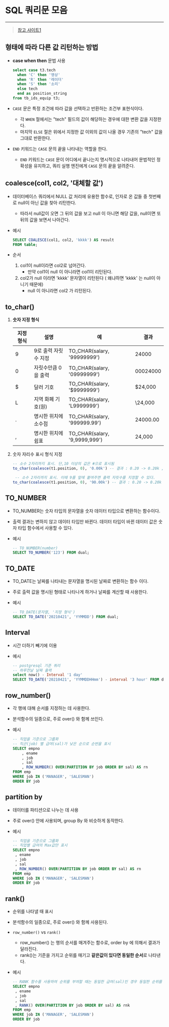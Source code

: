 # SQL 쿼리문 모음

---

> [참고 사이트1](https://sorrow16.tistory.com/155)

## 형태에 따라 다른 값 리턴하는 방법

- **case when then** 문법 사용

  ```sql
  select case t3.tech 
   	when 'C' then '영상'
   	when 'R' then '레이더'
   	when 'S' then '소리'
   	else tech 
   	end as position_string
  from tb_ids_equip t3;
  ```

-  `CASE` 문은 특정 조건에 따라 값을 선택하고 반환하는 조건부 표현식이다. 

   -  각 `WHEN` 절에서는 "tech" 필드의 값이 해당하는 경우에 대한 변환 값을 지정한다.
   -  마지막 `ELSE` 절은 위에서 지정한 값 이외의 값이 나올 경우 기존의 "tech" 값을 그대로 반환한다. 

- `END` 키워드는 `CASE` 문의 끝을 나타내는 역할을 한다. 

  - `END` 키워드는 `CASE` 문이 어디에서 끝나는지 명시적으로 나타내어 문법적인 정확성을 유지하고, 쿼리 실행 엔진에게 `CASE` 문의 끝을 알려준다. 

## coalesce(col1, col2, '대체할 값')

- 데이터베이스 쿼리에서 NULL 값 처리에 유용한 함수로, 인자로 온 값들 중 첫번째로 null이 아닌 값을 찾아 리턴한다. 

  - 따라서 null값이 오면 그 뒤의 값을 보고 null 이 아니면 해당 값을, null이면 또 뒤의 값을 보면서 나아간다. 

- 예시

  ```sql
  SELECT COALESCE(col1, col2, 'kkkk') AS result
  FROM table;
  ```

- 순서

  1. col1이 null이라면 col2로 넘어간다. 
     - 만약 col1이 null 이 아니라면 col1이 리턴된다. 
  2. col2가 null 이라면 'kkkk' 문자열이 리턴된다 ( 왜냐하면 'kkkk' 는 null이 아니기 때문에)
     - null 이 아니라면 col2 가 리턴된다. 

## to_char()

1. **숫자 지정 형식**

   | 지정 형식 | 설명                 | 예                            | 결과     |
   | --------- | -------------------- | ----------------------------- | -------- |
   | 9         | 9로 출력 자릿수 지정 | TO_CHAR(salary, '99999999')   | 24000    |
   | 0         | 자릿수만큼 0을 출력  | TO_CHAR(salary, '09999999')   | 00024000 |
   | $         | 달러 기호            | TO_CHAR(salary, '$9999999')   | $24,000  |
   | L         | 지역 화폐 기호(원)   | TO_CHAR(salary, 'L9999999')   | \24,000  |
   | .         | 명시한 위치에 소수점 | TO_CHAR(salary, '999999.99')  | 24000.00 |
   | ,         | 명시한 위치에 쉼표   | TO_CHAR(salary, '9,9999,999') | 24,000   |

2. 숫자 자리수 표시 형식 지정

   ```sql
   -- 소수 2자리까지 표시. 단,10 이상의 값은 #으로 표시됨 
   to_char(coalesce(t1.position, 0), '0.00k') -- 결과 : 0.20 -> 0.20k ,   85 -> #.##k
   
    -- 소수 2자리까지 표시. 이때 9를 앞에 붙여주면 출력 자릿수를 지정할 수 있다. 
   to_char(coalesce(t1.position, 0), '90.00k') -- 결과 : 0.20 -> 0.20k ,   85 -> 85.00k
   ```

## TO_NUMBER

- TO_NUMBER는 숫자 타입의 문자열을 숫자 데이터 타입으로 변환하는 함수이다.

- 출력 결과는 변하지 않고 데이터 타입만 바뀐다. 데이터 타입이 바뀐 데이터 값은 숫자 타입 함수에서 사용할 수 있다.

- 예시

  ```SQL
  -- TO_NUMBER(number)
  SELECT TO_NUMBER('123') FROM dual;
  ```

## TO_DATE

- TO_DATE는 날짜를 나타내는 문자열을 명시된 날짜로 변환하는 함수 이다. 

- 주로 출력 값을 명시된 형태로 나타나게 하거나 날짜를 계산할 때 사용한다. 

- 예시	

  ```sql
  -- TO_DATE(문자열, '지정 형식')
  SELECT TO_DATE('20210421', 'YYMMDD') FROM dual;
  ```

## Interval 

- 시간 더하기 빼기에 이용 

- 예시 

  ```sql 
  -- postgresql 기준 쿼리 
  -- 하루전날 날짜 출력 
  select now() - Interval '1 day'
  SELECT TO_DATE('20210421', 'YYMMDDHHmm') - interval '3 hour' FROM dual;
  ```


## row_number()

- 각 행에 대해 순서를 지정하는 데 사용한다. 

- 분석함수의 일종으로, 주로 over() 와 함께 쓰인다. 

- 예시

  ```sql
  -- 직업을 기준으로 그룹화 
  -- 직군(job) 별 급여(sal)가 낮은 순으로 순번을 표시
  SELECT empno
      , ename
      , job
      , sal
      , ROW_NUMBER() OVER(PARTITION BY job ORDER BY sal) AS rn
  FROM emp
  WHERE job IN ('MANAGER', 'SALESMAN')
  ORDER BY job
  ```


## partition by 

- 데이터를 파티션으로 나누는 데 사용

- 주로 over() 안에 사용되며, group By 와 비슷하게 동작한다. 

- 예시

  ```sql
  -- 직업을 기준으로 그룹화 
  -- 직업별 급여의 Max값만 표시 
  SELECT empno
   , ename
   , job
   , sal
   , ROW_NUMBER() OVER(PARTITION BY job ORDER BY sal) AS rn
  FROM emp
  WHERE job IN ('MANAGER', 'SALESMAN')
  ORDER BY job
  ```


## rank()

- 순위를 나타낼 때 표시

- 분석함수의 일종으로, 주로 over() 와 함께 사용된다. 

- `row_number()` vs `rank()` 

  - row_number() 는 행의 순서를 매겨주는 함수로, order by 에 의해서 결과가 달라진다. 
  - rank()는 기준을 가지고 순위를 매기고 **같은값이 있다면 동일한 순서**로 나타낸다. 

- 예시 

  ```sql
  -- RANK 함수를 사용하여 순위를 부여할 때는 동일한 급여(sal)인 경우 동일한 순위를 표시한
  SELECT empno
   , ename
   , job
   , sal
   , RANK() OVER(PARTITION BY job ORDER BY sal) AS rnk
  FROM emp
  WHERE job IN ('MANAGER', 'SALESMAN')
  ORDER BY job
  ```

  

